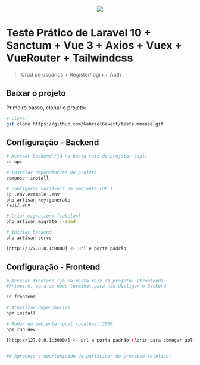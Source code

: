 <p align="center"><img src="https://www.ummense.com/img/header/ummense.png"></p>

# Teste Prático de Laravel 10 + Sanctum + Vue 3 + Axios + Vuex + VueRouter + Tailwindcss

> Crud de usuários + Register/login + Auth

## Baixar o projeto
Primeiro passo, clonar o projeto:
``` bash
# Clonar
git clone https://github.com/GabrielGevert/testeummense.git

```

## Configuração - Backend

``` bash
# Acessar backend (já na pasta raiz do projeto) (api)
cd api

# Instalar dependências do projeto
composer install

# Configurar variáveis de ambiente (DB_)
cp .env.example .env
php artisan key:generate
/api/.env

# Criar migrations (tabelas)
php artisan migrate --seed

# Iniciar backend
php artisan serve

[http://127.0.0.1:8000] <- url e porta padrão
```


## Configuração - Frontend
``` bash
# Acessar frontend (já na pasta raiz do projeto) (frontend)
#Primeiro, abra um novo terminal para não desligar o backend

cd frontend

# Atualizar dependências
npm install

# Rodar em ambiente local localhost:3000
npm run dev

[http://127.0.0.1:3000/] <- url e porta padrão (Abrir para começar aplicação)


## Agradeço a oportunidade de participar do processo seletivo!
